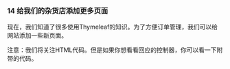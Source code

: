 ### 14 给我们的杂货店添加更多页面

现在，我们知道了很多使用Thymeleaf的知识。为了方便订单管理，我们可以给网站添加一些新页面。

注意：我们将关注HTML代码。但是如果你想看看回应的控制器，你可以看一下附带的代码。